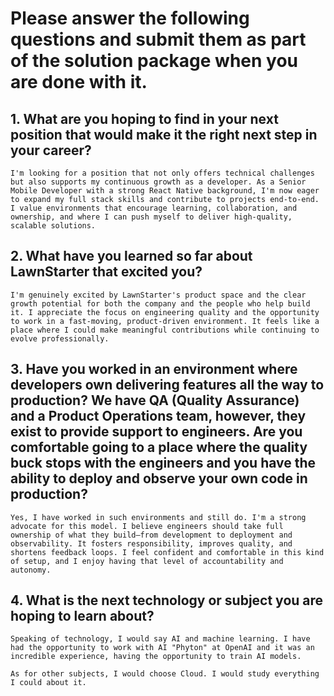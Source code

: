 # Please answer the following questions and submit them as part of the solution package when you are done with it. 

## 1. What are you hoping to find in your next position that would make it the right next step in your career? 
```
I'm looking for a position that not only offers technical challenges but also supports my continuous growth as a developer. As a Senior Mobile Developer with a strong React Native background, I'm now eager to expand my full stack skills and contribute to projects end-to-end. I value environments that encourage learning, collaboration, and ownership, and where I can push myself to deliver high-quality, scalable solutions.

```

## 2. What have you learned so far about LawnStarter that excited you?
```
I'm genuinely excited by LawnStarter's product space and the clear growth potential for both the company and the people who help build it. I appreciate the focus on engineering quality and the opportunity to work in a fast-moving, product-driven environment. It feels like a place where I could make meaningful contributions while continuing to evolve professionally.

```

## 3. Have you worked in an environment where developers own delivering features all the way to production? We have QA (Quality Assurance) and a Product Operations team, however, they exist to provide support to engineers. Are you comfortable going to a place where the quality buck stops with the engineers and you have the ability to deploy and observe your own code in production? 
```
Yes, I have worked in such environments and still do. I'm a strong advocate for this model. I believe engineers should take full ownership of what they build—from development to deployment and observability. It fosters responsibility, improves quality, and shortens feedback loops. I feel confident and comfortable in this kind of setup, and I enjoy having that level of accountability and autonomy.

```

## 4. What is the next technology or subject you are hoping to learn about?
```
Speaking of technology, I would say AI and machine learning. I have had the opportunity to work with AI "Phyton" at OpenAI and it was an incredible experience, having the opportunity to train AI models.

As for other subjects, I would choose Cloud. I would study everything I could about it.
```